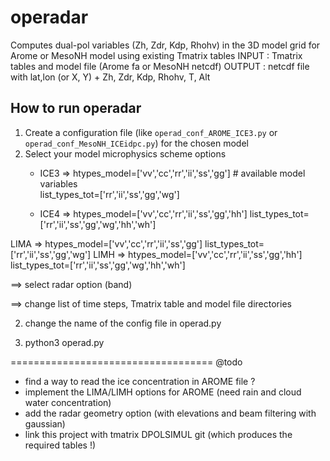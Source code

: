 # operadar
Computes dual-pol variables (Zh, Zdr, Kdp, Rhohv) in the 3D model grid for Arome or MesoNH model using existing Tmatrix tables
INPUT  : Tmatrix tables and model file (Arome fa or MesoNH netcdf)
OUTPUT : netcdf file with lat,lon (or X, Y) + Zh, Zdr, Kdp, Rhohv, T, Alt 

## How to run operadar
1) Create a configuration file (like `operad_conf_AROME_ICE3.py` or `operad_conf_MesoNH_ICEidpc.py`) for the chosen model
2) Select your model microphysics scheme options
   - <p>ICE3 => htypes_model=['vv','cc','rr','ii','ss','gg'] # available model variables<br>
           list_types_tot=['rr','ii','ss','gg','wg']</p>
   - ICE4 => htypes_model=['vv','cc','rr','ii','ss','gg','hh']
            list_types_tot=['rr','ii','ss','gg','wg','hh','wh']

LIMA => htypes_model=['vv','cc','rr','ii','ss','gg']
            list_types_tot=['rr','ii','ss','gg','wg']
LIMH => htypes_model=['vv','cc','rr','ii','ss','gg','hh']
            list_types_tot=['rr','ii','ss','gg','wg','hh','wh']

==> select radar option (band)

==> change list of time steps, Tmatrix table and model file directories

2) change the name of the config file in operad.py

3) python3 operad.py

===================================
@todo
- find a way to read the ice concentration in AROME file ?
- implement the LIMA/LIMH options for AROME (need rain and cloud water concentration) 
- add the radar geometry option (with elevations and beam filtering with gaussian)
- link this project with tmatrix DPOLSIMUL git (which produces the required tables !)
